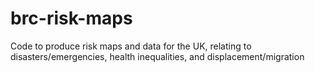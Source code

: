 # brc-risk-maps
Code to produce risk maps and data for the UK, relating to disasters/emergencies, health inequalities, and displacement/migration
